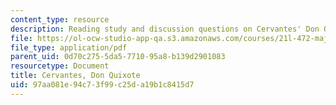 ```yaml
---
content_type: resource
description: Reading study and discussion questions on Cervantes' Don Quixote.
file: https://ol-ocw-studio-app-qa.s3.amazonaws.com/courses/21l-472-major-european-novels-fall-2008/97aa081e94c73f99c25da19b1c8415d7_cervantes.pdf
file_type: application/pdf
parent_uid: 0d70c275-5da5-7710-95a8-b139d2901083
resourcetype: Document
title: Cervantes, Don Quixote
uid: 97aa081e-94c7-3f99-c25d-a19b1c8415d7
---
```

